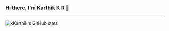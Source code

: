 ### Hi there, I'm Karthik K R 👋

---

![kKarthik's GitHub stats](https://github-readme-stats.vercel.app/api?username=karthiktechhub&show_icons=true)
